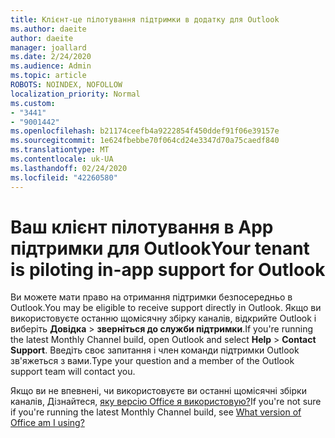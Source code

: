 ```yaml
---
title: Клієнт-це пілотування підтримки в додатку для Outlook
ms.author: daeite
author: daeite
manager: joallard
ms.date: 2/24/2020
ms.audience: Admin
ms.topic: article
ROBOTS: NOINDEX, NOFOLLOW
localization_priority: Normal
ms.custom:
- "3441"
- "9001442"
ms.openlocfilehash: b21174ceefb4a9222854f450ddef91f06e39157e
ms.sourcegitcommit: 1e624fbebbe70f064cd24e3347d70a75caedf840
ms.translationtype: MT
ms.contentlocale: uk-UA
ms.lasthandoff: 02/24/2020
ms.locfileid: "42260580"
---
```

# <a name="your-tenant-is-piloting-in-app-support-for-outlook"></a><span data-ttu-id="ae3a4-102">Ваш клієнт пілотування в App підтримки для Outlook</span><span class="sxs-lookup"><span data-stu-id="ae3a4-102">Your tenant is piloting in-app support for Outlook</span></span>

<span data-ttu-id="ae3a4-103">Ви можете мати право на отримання підтримки безпосередньо в Outlook.</span><span class="sxs-lookup"><span data-stu-id="ae3a4-103">You may be eligible to receive support directly in Outlook.</span></span> <span data-ttu-id="ae3a4-104">Якщо ви використовуєте останню щомісячну збірку каналів, відкрийте Outlook і виберіть **Довідка** > **зверніться до служби підтримки**.</span><span class="sxs-lookup"><span data-stu-id="ae3a4-104">If you're running the latest Monthly Channel build, open Outlook and select **Help** > **Contact Support**.</span></span> <span data-ttu-id="ae3a4-105">Введіть своє запитання і член команди підтримки Outlook зв'яжеться з вами.</span><span class="sxs-lookup"><span data-stu-id="ae3a4-105">Type your question and a member of the Outlook support team will contact you.</span></span>

<span data-ttu-id="ae3a4-106">Якщо ви не впевнені, чи використовуєте ви останні щомісячні збірки каналів, Дізнайтеся, [яку версію Office я використовую?](https://support.office.com/article/932788B8-A3CE-44BF-BB09-E334518B8B19)</span><span class="sxs-lookup"><span data-stu-id="ae3a4-106">If you're not sure if you're running the latest Monthly Channel build, see [What version of Office am I using?](https://support.office.com/article/932788B8-A3CE-44BF-BB09-E334518B8B19)</span></span>